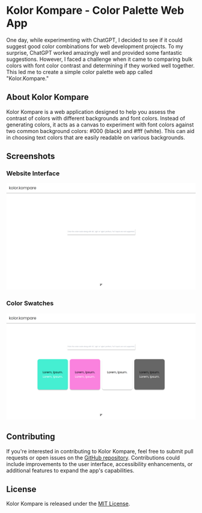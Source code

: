 # Kolor Kompare - Color Palette Web App

One day, while experimenting with ChatGPT, I decided to see if it could suggest good color combinations for web development projects. To my surprise, ChatGPT worked amazingly well and provided some fantastic suggestions. However, I faced a challenge when it came to comparing bulk colors with font color contrast and determining if they worked well together. This led me to create a simple color palette web app called "Kolor.Kompare."

## About Kolor Kompare

Kolor Kompare is a web application designed to help you assess the contrast of colors with different backgrounds and font colors. Instead of generating colors, it acts as a canvas to experiment with font colors against two common background colors: #000 (black) and #fff (white). This can aid in choosing text colors that are easily readable on various backgrounds.

## Screenshots
### Website Interface
![Website Interface](screenshots/screenshot-1.png)
### Color Swatches
![Color swatches](screenshots/screenshot-2.png)

## Contributing

If you're interested in contributing to Kolor Kompare, feel free to submit pull requests or open issues on the [GitHub repository](https://github.com/bentekku/kolor-kompare). Contributions could include improvements to the user interface, accessibility enhancements, or additional features to expand the app's capabilities.

## License

Kolor Kompare is released under the [MIT License](https://github.com/bentekku/kolor-kompare/blob/master/LICENSE).
